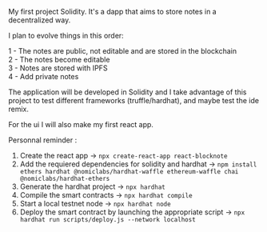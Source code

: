 My first project Solidity. It's a dapp that aims to store notes in a decentralized way.

I plan to evolve things in this order:

1 - The notes are public, not editable and are stored in the blockchain  
2 - The notes become editable  
3 - Notes are stored with IPFS  
4 - Add private notes  

The application will be developed in Solidity and I take advantage of this project to test different frameworks (truffle/hardhat), and maybe test the ide remix.

For the ui I will also make my first react app.

Personnal reminder :

1. Create the react app -> `npx create-react-app react-blocknote`  
2. Add the requiered dependencies for solidity and hardhat -> `npm install ethers hardhat @nomiclabs/hardhat-waffle ethereum-waffle chai @nomiclabs/hardhat-ethers`  
3. Generate the hardhat project -> `npx hardhat`  
4. Compile the smart contracts -> `npx hardhat compile`  
5. Start a local testnet node -> `npx hardhat node`  
6. Deploy the smart contract by launching the appropriate script -> `npx hardhat run scripts/deploy.js --network localhost`  

